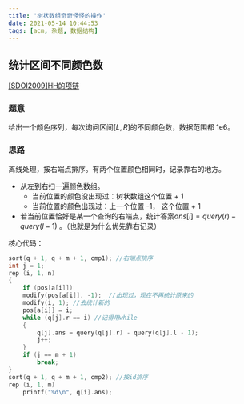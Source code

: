 ```yaml
---
title: '树状数组奇奇怪怪的操作'
date: 2021-05-14 10:44:53
tags: [acm, 杂题, 数据结构]
---
```


## 统计区间不同颜色数

[[SDOI2009]HH的项链](https://www.luogu.com.cn/problem/P1972)

### 题意

给出一个颜色序列，每次询问区间$[L, R]$的不同颜色数，数据范围都 1e6。

### 思路

离线处理，按右端点排序。有两个位置颜色相同时，记录靠右的地方。

* 从左到右扫一遍颜色数组。
  * 当前位置的颜色没出现过：树状数组这个位置 + 1
  * 当前位置的颜色出现过：上一个位置 -1， 这个位置 + 1
* 若当前位置恰好是某一个查询的右端点，统计答案$ans[i] = query(r) - query(l - 1)$ 。（也就是为什么优先靠右记录）

核心代码：

```cpp
sort(q + 1, q + m + 1, cmp1); //右端点排序
int j = 1;
rep (i, 1, n)
{
	if (pos[a[i]])
	modify(pos[a[i]], -1);	//出现过，现在不再统计原来的
    modify(i, 1); //去统计新的
	pos[a[i]] = i;
	while (q[j].r == i) //记得用while
	{
		q[j].ans = query(q[j].r) - query(q[j].l - 1);
		j++;
	}
	if (j == m + 1)
		break;
}
sort(q + 1, q + m + 1, cmp2); //按id排序
rep (i, 1, m)
	printf("%d\n", q[i].ans);
```